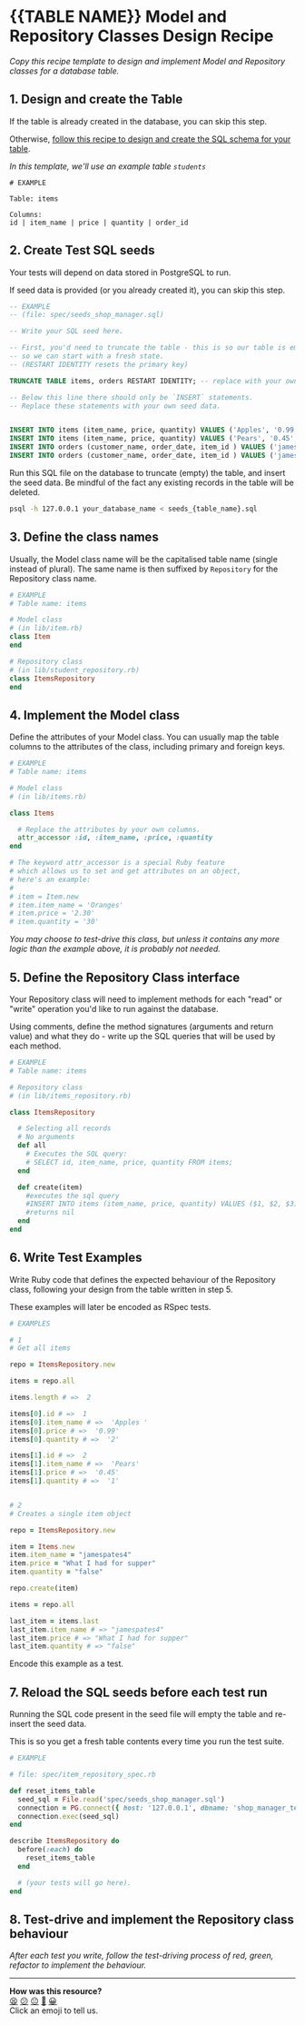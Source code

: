 # {{TABLE NAME}} Model and Repository Classes Design Recipe

_Copy this recipe template to design and implement Model and Repository classes for a database table._

## 1. Design and create the Table

If the table is already created in the database, you can skip this step.

Otherwise, [follow this recipe to design and create the SQL schema for your table](./single_table_design_recipe_template.md).

*In this template, we'll use an example table `students`*

```
# EXAMPLE

Table: items

Columns:
id | item_name | price | quantity | order_id
```

## 2. Create Test SQL seeds

Your tests will depend on data stored in PostgreSQL to run.

If seed data is provided (or you already created it), you can skip this step.

```sql
-- EXAMPLE
-- (file: spec/seeds_shop_manager.sql)

-- Write your SQL seed here. 

-- First, you'd need to truncate the table - this is so our table is emptied between each test run,
-- so we can start with a fresh state.
-- (RESTART IDENTITY resets the primary key)

TRUNCATE TABLE items, orders RESTART IDENTITY; -- replace with your own table name.

-- Below this line there should only be `INSERT` statements.
-- Replace these statements with your own seed data.


INSERT INTO items (item_name, price, quantity) VALUES ('Apples', '0.99', '2');
INSERT INTO items (item_name, price, quantity) VALUES ('Pears', '0.45', '1');
INSERT INTO orders (customer_name, order_date, item_id ) VALUES ('jamespates', '2023-03-03', '1');
INSERT INTO orders (customer_name, order_date, item_id ) VALUES ('jamespates', '2023-03-01', '1');


```

Run this SQL file on the database to truncate (empty) the table, and insert the seed data. Be mindful of the fact any existing records in the table will be deleted.

```bash
psql -h 127.0.0.1 your_database_name < seeds_{table_name}.sql
```

## 3. Define the class names

Usually, the Model class name will be the capitalised table name (single instead of plural). The same name is then suffixed by `Repository` for the Repository class name.

```ruby
# EXAMPLE
# Table name: items

# Model class
# (in lib/item.rb)
class Item
end

# Repository class
# (in lib/student_repository.rb)
class ItemsRepository
end
```

## 4. Implement the Model class

Define the attributes of your Model class. You can usually map the table columns to the attributes of the class, including primary and foreign keys.

```ruby
# EXAMPLE
# Table name: items

# Model class
# (in lib/items.rb)

class Items

  # Replace the attributes by your own columns.
  attr_accessor :id, :item_name, :price, :quantity
end

# The keyword attr_accessor is a special Ruby feature
# which allows us to set and get attributes on an object,
# here's an example:
#
# item = Item.new
# item.item_name = 'Oranges'
# item.price = '2.30'
# item.quantity = '30'
```

*You may choose to test-drive this class, but unless it contains any more logic than the example above, it is probably not needed.*

## 5. Define the Repository Class interface

Your Repository class will need to implement methods for each "read" or "write" operation you'd like to run against the database.

Using comments, define the method signatures (arguments and return value) and what they do - write up the SQL queries that will be used by each method.

```ruby
# EXAMPLE
# Table name: items

# Repository class
# (in lib/items_repository.rb)

class ItemsRepository

  # Selecting all records
  # No arguments
  def all
    # Executes the SQL query:
    # SELECT id, item_name, price, quantity FROM items;
  end

  def create(item)
    #executes the sql query
    #INSERT INTO items (item_name, price, quantity) VALUES ($1, $2, $3)
    #returns nil
  end
end
```

## 6. Write Test Examples

Write Ruby code that defines the expected behaviour of the Repository class, following your design from the table written in step 5.

These examples will later be encoded as RSpec tests.

```ruby
# EXAMPLES

# 1
# Get all items

repo = ItemsRepository.new

items = repo.all

items.length # =>  2

items[0].id # =>  1
items[0].item_name # =>  'Apples '
items[0].price # =>  '0.99'
items[0].quantity # =>  '2'

items[1].id # =>  2
items[1].item_name # =>  'Pears'
items[1].price # =>  '0.45'
items[1].quantity # =>  '1'


# 2
# Creates a single item object

repo = ItemsRepository.new

item = Items.new
item.item_name = "jamespates4"
item.price = "What I had for supper"
item.quantity = "false"

repo.create(item)

items = repo.all

last_item = items.last
last_item.item_name # => "jamespates4"
last_item.price # => "What I had for supper"
last_item.quantity # => "false"

```

Encode this example as a test.

## 7. Reload the SQL seeds before each test run

Running the SQL code present in the seed file will empty the table and re-insert the seed data.

This is so you get a fresh table contents every time you run the test suite.

```ruby
# EXAMPLE

# file: spec/item_repository_spec.rb

def reset_items_table
  seed_sql = File.read('spec/seeds_shop_manager.sql')
  connection = PG.connect({ host: '127.0.0.1', dbname: 'shop_manager_test' })
  connection.exec(seed_sql)
end

describe ItemsRepository do
  before(:each) do 
    reset_items_table
  end

  # (your tests will go here).
end
```

## 8. Test-drive and implement the Repository class behaviour

_After each test you write, follow the test-driving process of red, green, refactor to implement the behaviour._

<!-- BEGIN GENERATED SECTION DO NOT EDIT -->

---

**How was this resource?**  
[😫](https://airtable.com/shrUJ3t7KLMqVRFKR?prefill_Repository=makersacademy%2Fdatabases&prefill_File=resources%2Frepository_class_recipe_template.md&prefill_Sentiment=😫) [😕](https://airtable.com/shrUJ3t7KLMqVRFKR?prefill_Repository=makersacademy%2Fdatabases&prefill_File=resources%2Frepository_class_recipe_template.md&prefill_Sentiment=😕) [😐](https://airtable.com/shrUJ3t7KLMqVRFKR?prefill_Repository=makersacademy%2Fdatabases&prefill_File=resources%2Frepository_class_recipe_template.md&prefill_Sentiment=😐) [🙂](https://airtable.com/shrUJ3t7KLMqVRFKR?prefill_Repository=makersacademy%2Fdatabases&prefill_File=resources%2Frepository_class_recipe_template.md&prefill_Sentiment=🙂) [😀](https://airtable.com/shrUJ3t7KLMqVRFKR?prefill_Repository=makersacademy%2Fdatabases&prefill_File=resources%2Frepository_class_recipe_template.md&prefill_Sentiment=😀)  
Click an emoji to tell us.

<!-- END GENERATED SECTION DO NOT EDIT -->